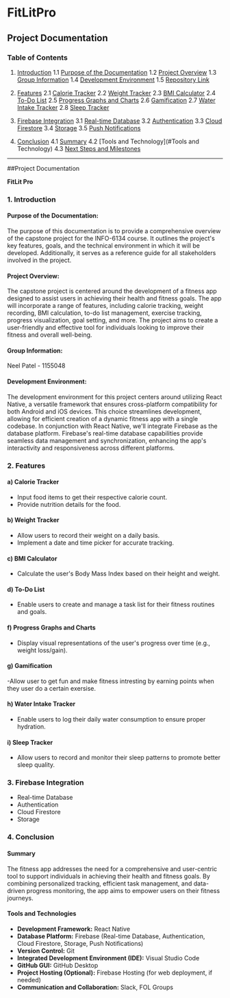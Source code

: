 
# FitLitPro

## Project Documentation

### Table of Contents

1. [Introduction](#introduction)
   1.1 [Purpose of the Documentation](#purpose-of-the-documentation)
   1.2 [Project Overview](#project-overview)
   1.3 [Group Information](#group-information)
   1.4 [Development Environment](#development-environment)
   1.5 [Repository Link](#repository-link)

2. [Features](#features)
   2.1 [Calorie Tracker](#calorie-tracker)
   2.2 [Weight Tracker](#weight-tracker)
   2.3 [BMI Calculator](#bmi-calculator)
   2.4 [To-Do List](#to-do-list)
   2.5 [Progress Graphs and Charts](#progress-graphs-and-charts)
   2.6 [Gamification](#goal-setting-and-tracking)
   2.7 [Water Intake Tracker](#water-intake-tracker)
   2.8 [Sleep Tracker](#sleep-tracker)
 
3. [Firebase Integration](#firebase-integration)
   3.1 [Real-time Database](#real-time-database)
   3.2 [Authentication](#authentication)
   3.3 [Cloud Firestore](#cloud-firestore)
   3.4 [Storage](#storage)
   3.5 [Push Notifications](#push-notifications)

4. [Conclusion](#conclusion)
   4.1 [Summary](#summary)
   4.2 [Tools and Technology](#Tools and Technology)
   4.3 [Next Steps and Milestones](#next-steps-and-milestones)

---

##Project Documentation

**FitLit Pro**

### 1. Introduction

#### Purpose of the Documentation:

The purpose of this documentation is to provide a comprehensive overview of the capstone project for the INFO-6134 course. It outlines the project's key features, goals, and the technical environment in which it will be developed. Additionally, it serves as a reference guide for all stakeholders involved in the project.

#### Project Overview:

The capstone project is centered around the development of a fitness app designed to assist users in achieving their health and fitness goals. The app will incorporate a range of features, including calorie tracking, weight recording, BMI calculation, to-do list management, exercise tracking, progress visualization, goal setting, and more. The project aims to create a user-friendly and effective tool for individuals looking to improve their fitness and overall well-being.

#### Group Information:

Neel Patel - 1155048

#### Development Environment:

The development environment for this project centers around utilizing React Native, a versatile framework that ensures cross-platform compatibility for both Android and iOS devices. This choice streamlines development, allowing for efficient creation of a dynamic fitness app with a single codebase. In conjunction with React Native, we'll integrate Firebase as the database platform. Firebase's real-time database capabilities provide seamless data management and synchronization, enhancing the app's interactivity and responsiveness across different platforms.

### 2. Features

#### a) Calorie Tracker

- Input food items to get their respective calorie count.
- Provide nutrition details for the food.

#### b) Weight Tracker

- Allow users to record their weight on a daily basis.
- Implement a date and time picker for accurate tracking.

#### c) BMI Calculator

- Calculate the user's Body Mass Index based on their height and weight.

#### d) To-Do List

- Enable users to create and manage a task list for their fitness routines and goals.



#### f) Progress Graphs and Charts

- Display visual representations of the user's progress over time (e.g., weight loss/gain).

#### g) Gamification

-Allow user to get fun and make fitness intresting by earning points when they user do a certain exersise.

#### h) Water Intake Tracker

- Enable users to log their daily water consumption to ensure proper hydration.

#### i) Sleep Tracker

- Allow users to record and monitor their sleep patterns to promote better sleep quality.



### 3. Firebase Integration

- Real-time Database
- Authentication
- Cloud Firestore
- Storage


### 4. Conclusion

#### Summary

The fitness app addresses the need for a comprehensive and user-centric tool to support individuals in achieving their health and fitness goals. By combining personalized tracking, efficient task management, and data-driven progress monitoring, the app aims to empower users on their fitness journeys.

#### Tools and Technologies

- **Development Framework:** React Native
- **Database Platform:** Firebase (Real-time Database, Authentication, Cloud Firestore, Storage, Push Notifications)
- **Version Control:** Git
- **Integrated Development Environment (IDE):** Visual Studio Code
- **GitHub GUI:** GitHub Desktop
- **Project Hosting (Optional):** Firebase Hosting (for web deployment, if needed)
- **Communication and Collaboration:** Slack, FOL Groups

